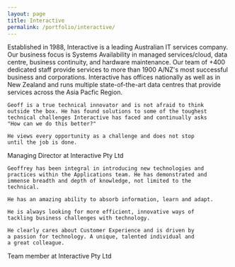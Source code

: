 ```yaml
---
layout: page
title: Interactive
permalink: /portfolio/interactive/
---
```


Established in 1988, Interactive is a leading Australian IT services company. Our business focus is Systems Availability in managed services/cloud, data centre, business continuity, and hardware maintenance. Our team of +400 dedicated staff provide services to more than 1900 A/NZ's most successful business and corporations. Interactive has offices nationally as well as in New Zealand and runs multiple state-of-the-art data centres that provide services across the Asia Pacfic Region.



    Geoff is a true technical innovator and is not afraid to think
    outside the box. He has found solutions to some of the toughest
    technical challenges Interactive has faced and continually asks
    "How can we do this better?"

    He views every opportunity as a challenge and does not stop 
    until the job is done.

Managing Director at Interactive Pty Ltd
      
  
	Geoffrey has been integral in introducing new technologies and
	practices within the Applications team. He has demonstrated and
	immense breadth and depth of knowledge, not limited to the
	technical. 

	He has an amazing ability to absorb information, learn and adapt.

	He is always looking for more efficient, innovative ways of
	tackling business challenges with technology. 

	He clearly cares about Customer Experience and is driven by
	a passion for technology. A unique, talented individual and
	a great colleague.

Team member at Interactive Pty Ltd
